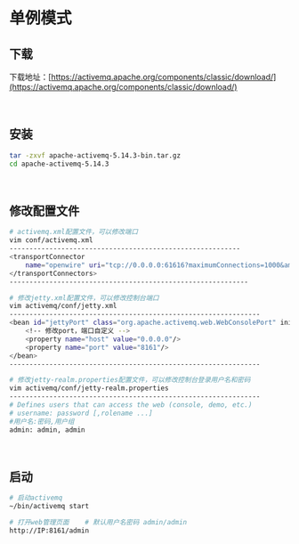 # 单例模式

## 下载

下载地址：[https://activemq.apache.org/components/classic/download/](https://activemq.apache.org/components/classic/download/)

‍

## 安装

```bash
tar -zxvf apache-activemq-5.14.3-bin.tar.gz
cd apache-activemq-5.14.3
```

‍

## 修改配置文件

```bash
# activemq.xml配置文件，可以修改端口
vim conf/activemq.xml
----------------------------------------------------------
<transportConnector 
    name="openwire" uri="tcp://0.0.0.0:61616?maximumConnections=1000&amp;wireFormat.maxFrameSize=104857600"/>
</transportConnectors>
------------------------------------------------------------

# 修改jetty.xml配置文件，可以修改控制台端口
vim activemq/conf/jetty.xml
---------------------------------------------------------------
<bean id="jettyPort" class="org.apache.activemq.web.WebConsolePort" init-method="start">
    <!-- 修改port，端口自定义 -->
    <property name="host" value="0.0.0.0"/>
    <property name="port" value="8161"/>
</bean>
---------------------------------------------------------------

# 修改jetty-realm.properties配置文件，可以修改控制台登录用户名和密码
vim activemq/conf/jetty-realm.properties
---------------------------------------------------------------
# Defines users that can access the web (console, demo, etc.)
# username: password [,rolename ...]
#用户名:密码,用户组
admin: admin, admin
```

‍

## 启动

```bash
# 启动activemq
~/bin/activemq start

# 打开web管理页面    # 默认用户名密码 admin/admin
http://IP:8161/admin

```
